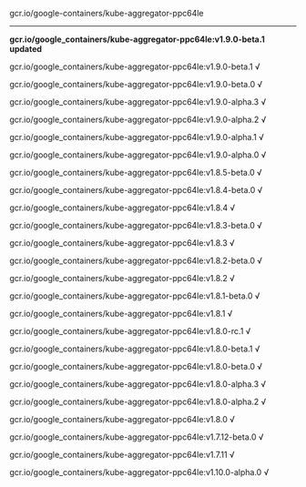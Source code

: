 gcr.io/google-containers/kube-aggregator-ppc64le 

----
**gcr.io/google_containers/kube-aggregator-ppc64le:v1.9.0-beta.1 updated**

gcr.io/google_containers/kube-aggregator-ppc64le:v1.9.0-beta.1 √

gcr.io/google_containers/kube-aggregator-ppc64le:v1.9.0-beta.0 √

gcr.io/google_containers/kube-aggregator-ppc64le:v1.9.0-alpha.3 √

gcr.io/google_containers/kube-aggregator-ppc64le:v1.9.0-alpha.2 √

gcr.io/google_containers/kube-aggregator-ppc64le:v1.9.0-alpha.1 √

gcr.io/google_containers/kube-aggregator-ppc64le:v1.9.0-alpha.0 √

gcr.io/google_containers/kube-aggregator-ppc64le:v1.8.5-beta.0 √

gcr.io/google_containers/kube-aggregator-ppc64le:v1.8.4-beta.0 √

gcr.io/google_containers/kube-aggregator-ppc64le:v1.8.4 √

gcr.io/google_containers/kube-aggregator-ppc64le:v1.8.3-beta.0 √

gcr.io/google_containers/kube-aggregator-ppc64le:v1.8.3 √

gcr.io/google_containers/kube-aggregator-ppc64le:v1.8.2-beta.0 √

gcr.io/google_containers/kube-aggregator-ppc64le:v1.8.2 √

gcr.io/google_containers/kube-aggregator-ppc64le:v1.8.1-beta.0 √

gcr.io/google_containers/kube-aggregator-ppc64le:v1.8.1 √

gcr.io/google_containers/kube-aggregator-ppc64le:v1.8.0-rc.1 √

gcr.io/google_containers/kube-aggregator-ppc64le:v1.8.0-beta.1 √

gcr.io/google_containers/kube-aggregator-ppc64le:v1.8.0-beta.0 √

gcr.io/google_containers/kube-aggregator-ppc64le:v1.8.0-alpha.3 √

gcr.io/google_containers/kube-aggregator-ppc64le:v1.8.0-alpha.2 √

gcr.io/google_containers/kube-aggregator-ppc64le:v1.8.0 √

gcr.io/google_containers/kube-aggregator-ppc64le:v1.7.12-beta.0 √

gcr.io/google_containers/kube-aggregator-ppc64le:v1.7.11 √

gcr.io/google_containers/kube-aggregator-ppc64le:v1.10.0-alpha.0 √

